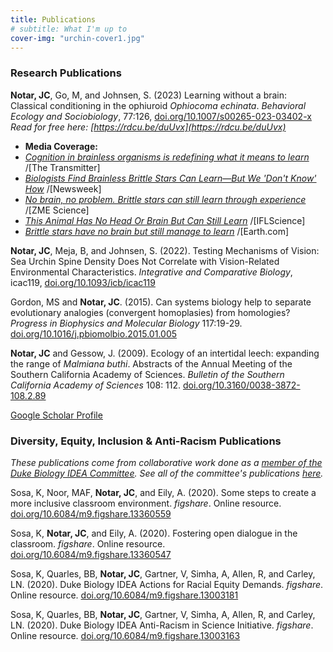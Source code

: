 ```yaml
---
title: Publications
# subtitle: What I'm up to
cover-img: "urchin-cover1.jpg"
---
```


### Research Publications

**Notar, JC**, Go, M, and Johnsen, S. (2023) Learning without a brain: Classical conditioning in the ophiuroid _Ophiocoma echinata_. _Behavioral Ecology and Sociobiology_, 77:126, [doi.org/10.1007/s00265-023-03402-x](https://doi.org/10.1007/s00265-023-03402-x)
<br>_Read for free here: [https://rdcu.be/duUvx](https://rdcu.be/duUvx)_

- **Media Coverage:**
- _[Cognition in brainless organisms is redefining what it means to learn](https://doi.org/10.53053/XHGL2774)_ /[The Transmitter]
- _[Biologists Find Brainless Brittle Stars Can Learn—But We 'Don't Know' How](https://www.newsweek.com/biologist-brainless-brittle-stars-can-learn-1848262)_ /[Newsweek]
- _[No brain, no problem. Brittle stars can still learn through experience](https://www.zmescience.com/science/no-brain-no-problem-brittle-stars-can-still-learn-through-experience/)_ /[ZME Science]
- _[This Animal Has No Head Or Brain But Can Still Learn](https://www.iflscience.com/this-animal-has-no-head-or-brain-but-can-still-learn-71792)_ /[IFLScience]
- _[Brittle stars have no brain but still manage to learn](https://www.earth.com/news/brittle-stars-have-no-brain-but-still-manage-to-learn/)_ /[Earth.com]

**Notar, JC**, Meja, B, and Johnsen, S. (2022). Testing Mechanisms of Vision: Sea Urchin Spine Density Does Not Correlate with Vision-Related Environmental Characteristics. _Integrative and Comparative Biology_, icac119, [doi.org/10.1093/icb/icac119](https://doi.org/10.1093/icb/icac119)

Gordon, MS and **Notar, JC**. (2015). Can systems biology help to separate evolutionary analogies (convergent homoplasies) from homologies? _Progress in Biophysics and Molecular Biology_ 117:19-29. [doi.org/10.1016/j.pbiomolbio.2015.01.005](https://doi.org/10.1016/j.pbiomolbio.2015.01.005)

**Notar, JC** and Gessow, J. (2009). Ecology of an intertidal leech: expanding the range of _Malmiana buthi_. Abstracts of the Annual Meeting of the Southern California Academy of Sciences. _Bulletin of the Southern California Academy of Sciences_ 108: 112. [doi.org/10.3160/0038-3872-108.2.89](https://doi.org/10.3160/0038-3872-108.2.89)

[Google Scholar Profile](https://scholar.google.com/citations?user=eQlRnmEAAAAJ&hl=en&oi=ao)


### Diversity, Equity, Inclusion & Anti-Racism Publications

_These publications come from collaborative work done as a [member of the Duke Biology IDEA Committee](https://jnotar.github.io/dei/). See all of the committee's publications [here](https://sites.duke.edu/biodiversity/publications/)._

Sosa, K, Noor, MAF, **Notar, JC**, and Eily, A. (2020). Some steps to create a more inclusive classroom environment. _figshare_. Online resource. [doi.org/10.6084/m9.figshare.13360559](https://doi.org/10.6084/m9.figshare.13360559)

Sosa, K, **Notar, JC**, and Eily, A. (2020). Fostering open dialogue in the classroom. _figshare_. Online resource. [doi.org/10.6084/m9.figshare.13360547](https://doi.org/10.6084/m9.figshare.13360547)

Sosa, K, Quarles, BB, **Notar, JC**, Gartner, V, Simha, A, Allen, R, and Carley, LN. (2020). Duke Biology IDEA Actions for Racial Equity Demands. _figshare_. Online resource. [doi.org/10.6084/m9.figshare.13003181](https://doi.org/10.6084/m9.figshare.13003181)

Sosa, K, Quarles, BB, **Notar, JC**, Gartner, V, Simha, A, Allen, R, and Carley, LN. (2020). Duke Biology IDEA Anti-Racism in Science Initiative. _figshare_. Online resource. [doi.org/10.6084/m9.figshare.13003163](https://doi.org/10.6084/m9.figshare.13003163)
